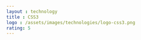 ```yaml
---
layout : technology
title : CSS3
logo : /assets/images/technologies/logo-css3.png
rating: 5
---
```



